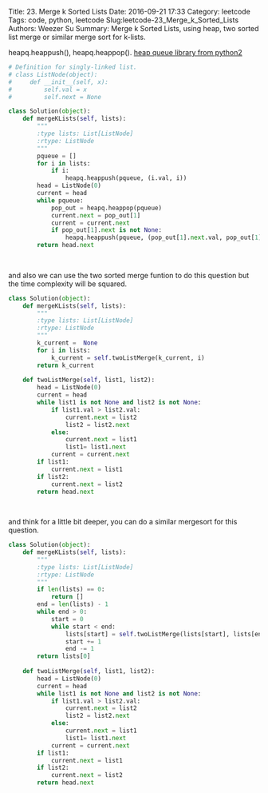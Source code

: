 Title: 23. Merge k Sorted Lists 
Date: 2016-09-21 17:33
Category: leetcode
Tags: code, python, leetcode
Slug:leetcode-23_Merge_k_Sorted_Lists 
Authors: Weezer Su
Summary: Merge k Sorted Lists, using heap, two sorted list merge or similar merge sort for k-lists.

heapq.heappush(), heapq.heappop(). [heap queue library from  python2](https://docs.python.org/2/library/heapq.html)
```python
# Definition for singly-linked list.
# class ListNode(object):
#     def __init__(self, x):
#         self.val = x
#         self.next = None

class Solution(object):
    def mergeKLists(self, lists):
        """
        :type lists: List[ListNode]
        :rtype: ListNode
        """
        pqueue = []
        for i in lists:
            if i:
                heapq.heappush(pqueue, (i.val, i))
        head = ListNode(0)
        current = head
        while pqueue:
            pop_out = heapq.heappop(pqueue)
            current.next = pop_out[1]
            current = current.next
            if pop_out[1].next is not None:
                heapq.heappush(pqueue, (pop_out[1].next.val, pop_out[1].next))
        return head.next
            
                
```

and also we can use the two sorted merge funtion to do this question but the time complexity will be squared.

```python
class Solution(object):
    def mergeKLists(self, lists):
        """
        :type lists: List[ListNode]
        :rtype: ListNode
        """
        k_current =  None
        for i in lists:
            k_current = self.twoListMerge(k_current, i)
        return k_current
        
    def twoListMerge(self, list1, list2):
        head = ListNode(0)
        current = head
        while list1 is not None and list2 is not None:
            if list1.val > list2.val:
                current.next = list2
                list2 = list2.next
            else:
                current.next = list1
                list1= list1.next
            current = current.next
        if list1:
            current.next = list1
        if list2:
            current.next = list2
        return head.next
        
            
```

and think for a little bit deeper, you can do a similar mergesort for this question.

```python
class Solution(object):
    def mergeKLists(self, lists):
        """
        :type lists: List[ListNode]
        :rtype: ListNode
        """
        if len(lists) == 0:
            return []
        end = len(lists) - 1
        while end > 0:
            start = 0
            while start < end:
                lists[start] = self.twoListMerge(lists[start], lists[end])
                start += 1
                end -= 1
        return lists[0]
        
    def twoListMerge(self, list1, list2):
        head = ListNode(0)
        current = head
        while list1 is not None and list2 is not None:
            if list1.val > list2.val:
                current.next = list2
                list2 = list2.next
            else:
                current.next = list1
                list1= list1.next
            current = current.next
        if list1:
            current.next = list1
        if list2:
            current.next = list2
        return head.next
```
